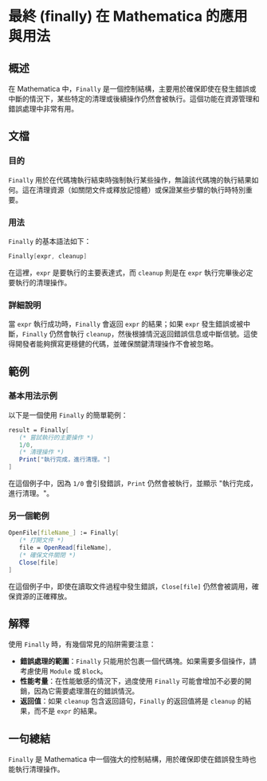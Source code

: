 <!--
Meta Description: # 最終 (finally) 在 Mathematica 的應用與用法 ## 概述 在 Mathematica 中，`Finally` 是一個控制結構，主要用於確保即使在發生錯誤或中斷的情況下，某些特定的清理或後續操作仍然會被執行。這個功能在資源管理和錯誤處理中非常有用。 ## 文檔 ### 目的 ...
Meta Keywords: finally, expr, mathematica, cleanup, 的結果
-->

# 最終 (finally) 在 Mathematica 的應用與用法

## 概述
在 Mathematica 中，`Finally` 是一個控制結構，主要用於確保即使在發生錯誤或中斷的情況下，某些特定的清理或後續操作仍然會被執行。這個功能在資源管理和錯誤處理中非常有用。

## 文檔
### 目的
`Finally` 用於在代碼塊執行結束時強制執行某些操作，無論該代碼塊的執行結果如何。這在清理資源（如關閉文件或釋放記憶體）或保證某些步驟的執行時特別重要。

### 用法
`Finally` 的基本語法如下：
```mathematica
Finally[expr, cleanup]
```
在這裡，`expr` 是要執行的主要表達式，而 `cleanup` 則是在 `expr` 執行完畢後必定要執行的清理操作。

### 詳細說明
當 `expr` 執行成功時，`Finally` 會返回 `expr` 的結果；如果 `expr` 發生錯誤或被中斷，`Finally` 仍然會執行 `cleanup`，然後根據情況返回錯誤信息或中斷信號。這使得開發者能夠撰寫更穩健的代碼，並確保關鍵清理操作不會被忽略。

## 範例
### 基本用法示例
以下是一個使用 `Finally` 的簡單範例：
```mathematica
result = Finally[
   (* 嘗試執行的主要操作 *)
   1/0, 
   (* 清理操作 *)
   Print["執行完成，進行清理。"]
]
```
在這個例子中，因為 `1/0` 會引發錯誤，`Print` 仍然會被執行，並顯示 "執行完成，進行清理。"。

### 另一個範例
```mathematica
OpenFile[fileName_] := Finally[
   (* 打開文件 *)
   file = OpenRead[fileName],
   (* 確保文件關閉 *)
   Close[file]
]
```
在這個例子中，即使在讀取文件過程中發生錯誤，`Close[file]` 仍然會被調用，確保資源的正確釋放。

## 解釋
使用 `Finally` 時，有幾個常見的陷阱需要注意：
- **錯誤處理的範圍**：`Finally` 只能用於包裹一個代碼塊。如果需要多個操作，請考慮使用 `Module` 或 `Block`。
- **性能考量**：在性能敏感的情況下，過度使用 `Finally` 可能會增加不必要的開銷，因為它需要處理潛在的錯誤情況。
- **返回值**：如果 `cleanup` 包含返回語句，`Finally` 的返回值將是 `cleanup` 的結果，而不是 `expr` 的結果。

## 一句總結
`Finally` 是 Mathematica 中一個強大的控制結構，用於確保即使在錯誤發生時也能執行清理操作。